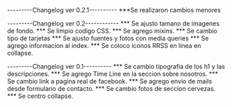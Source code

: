---------Changelog ver 0.2.1----------
***Se realizaron cambios menores

---------Changelog ver 0.2------------
*** Se ajusto tamano de imagenes de fondo.
*** Se limpio codigo CSS.
*** Se agrego mixins.
*** Se cambio tipo de tarjetas
*** Se ajusto fuentes y fotos con media queries
*** Se agrego informacion al index.
*** Se coloco iconos RRSS en linea en collapse.


---------Changelog ver 0.1----------
*** Se cambio tipografia de los h1 y las descripciones.
*** Se agrego Time Line en la seccion sobre nosotros.
*** Se cambio link a pagina real de facebook.
*** Se agrego envio de mails desde formulario de contacto.
*** Se cambio fotos de seccion cervezas.
*** Se centro collapse.


